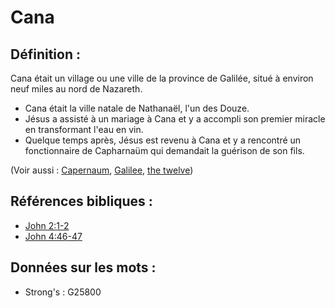# Cana

## Définition :

Cana était un village ou une ville de la province de Galilée, situé à environ neuf miles au nord de Nazareth.

* Cana était la ville natale de Nathanaël, l'un des Douze.
* Jésus a assisté à un mariage à Cana et y a accompli son premier miracle en transformant l'eau en vin.
* Quelque temps après, Jésus est revenu à Cana et y a rencontré un fonctionnaire de Capharnaüm qui demandait la guérison de son fils.

(Voir aussi : [Capernaum](../names/capernaum.md), [Galilee](../names/galilee.md), [the twelve](../kt/thetwelve.md))

## Références bibliques :

* [John 2:1-2](rc://en/tn/help/jhn/02/01)
* [John 4:46-47](rc://en/tn/help/jhn/04/46)

## Données sur les mots :

* Strong's : G25800
